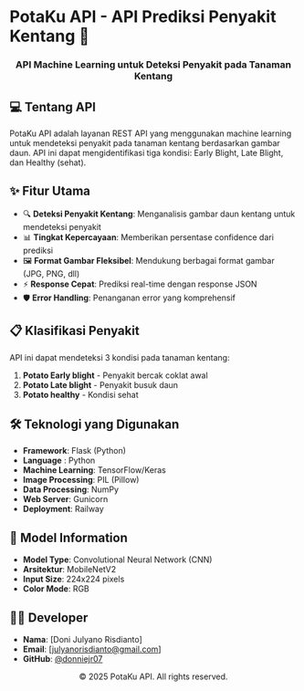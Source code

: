 # PotaKu API - API Prediksi Penyakit Kentang 🥔
<div align="center">
  <h3>API Machine Learning untuk Deteksi Penyakit pada Tanaman Kentang</h3>
</div>

## 💻 Tentang API

PotaKu API adalah layanan REST API yang menggunakan machine learning untuk mendeteksi penyakit pada tanaman kentang berdasarkan gambar daun. API ini dapat mengidentifikasi tiga kondisi: Early Blight, Late Blight, dan Healthy (sehat).

## ✨ Fitur Utama

- 🔍 **Deteksi Penyakit Kentang**: Menganalisis gambar daun kentang untuk mendeteksi penyakit
- 📊 **Tingkat Kepercayaan**: Memberikan persentase confidence dari prediksi
- 🖼️ **Format Gambar Fleksibel**: Mendukung berbagai format gambar (JPG, PNG, dll)
- ⚡ **Response Cepat**: Prediksi real-time dengan response JSON
- 🛡️ **Error Handling**: Penanganan error yang komprehensif

## 📋 Klasifikasi Penyakit

API ini dapat mendeteksi 3 kondisi pada tanaman kentang:
1. **Potato Early blight** - Penyakit bercak coklat awal
2. **Potato Late blight** - Penyakit busuk daun
3. **Potato healthy** - Kondisi sehat

## 🛠️ Teknologi yang Digunakan

- **Framework**: Flask (Python)
- **Language** : Python
- **Machine Learning**: TensorFlow/Keras
- **Image Processing**: PIL (Pillow)
- **Data Processing**: NumPy
- **Web Server**: Gunicorn
- **Deployment**: Railway

## 🔧 Model Information

- **Model Type**: Convolutional Neural Network (CNN)
- **Arsitektur**: MobileNetV2
- **Input Size**: 224x224 pixels
- **Color Mode**: RGB

## 👨‍💻 Developer

- **Nama**: [Doni Julyano Risdianto]
- **Email**: [julyanorisdianto@gmail.com]
- **GitHub**: [@donniejr07](https://github.com/donniejr07)

<div align="center">
  <p>© 2025 PotaKu API. All rights reserved.</p>
</div>

